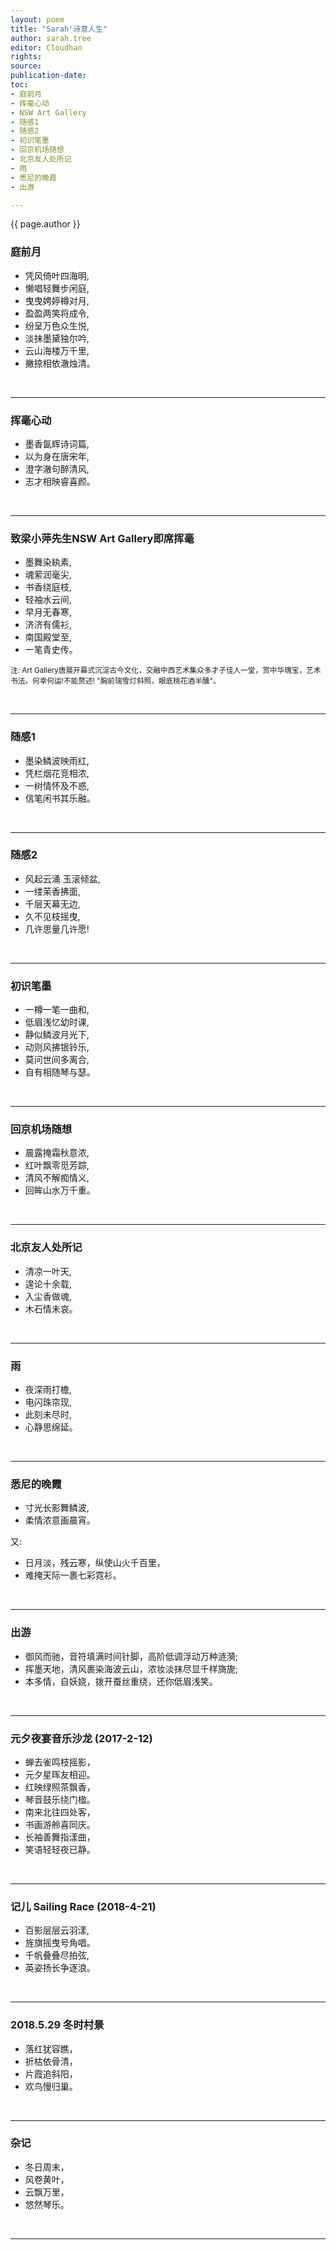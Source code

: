 ```yaml
---
layout: poem
title: "Sarah'诗意人生"
author: sarah.tree
editor: Cloudhan
rights: 
source: 
publication-date: 
toc:
- 庭前月 
- 挥毫心动
- NSW Art Gallery
- 随感1 
- 随感2 
- 初识笔墨
- 回京机场随想
- 北京友人处所记
- 雨
- 悉尼的晚霞
- 出游

---
```


<a class="citation">{{ page.author }} 

### <a>庭前月  </a>

- 凭风倚叶四海明,
- 懒唱轻舞步闲庭,
- 曳曳娉婷樽对月,
- 盈盈两笑将成令,
- 纷呈万色众生悦,
- 淡抹墨黛独尔吟,
- 云山海楼万千里,
- 撇捺相依澈烛清。


<br>

---

### <a>挥毫心动 </a>

- 墨香氤辉诗词篇,
- 以为身在唐宋年,
- 澄字澈句醉清风,
- 志才相映睿喜颜。



<br>

---

### <a>致梁小萍先生NSW Art Gallery即席挥毫 </a>

- 墨舞染紈素,
- 魂萦润毫尖,
- 书香绕庭枝,
- 轻袖水云间,
- 早月无春寒,
- 济济有儒衫,
- 南国殿堂至,
- 一笔青史传。

<small>注:
Art Gallery唐展开幕式沉淀古今文化，交融中西艺术集众多才子佳人一堂，赏中华瑰宝，艺术书法。何幸何运!不能赘述! "胸前瑞雪灯斜照，眼底桃花酒半醺"。</small>

<br>

---

### <a>随感1  </a>

- 墨染鳞波映雨红,
- 凭栏烟花竞相浓,
- 一树情怀及不惑,
- 信笔闲书其乐融。

<br>

---


### <a>随感2  </a>

- 风起云涌 玉滚倾盆,
- 一缕茉香拂面,
- 千层天幕无边,
- 久不见枝摇曳,
- 几许思量几许愿!

<br>

---


### <a>初识笔墨</a>

- 一樽一笔一曲和,
- 低眉浅忆幼时课,
- 静似鳞波月光下,
- 动则风拂银铃乐,
- 莫问世间多离合,
- 自有相随琴与瑟。

<br>

---

### <a>回京机场随想</a>

- 晨露掩霜秋意浓,
- 红叶飘零觅芳踪,
- 清风不解痴情义,
- 回眸山水万千重。

<br>

---

### <a>北京友人处所记</a>

- 清凉一叶天,
- 遑论十余载,
- 入尘香做魂,
- 木石情未哀。

<br>

---

### <a>雨</a>

- 夜深雨打檐,
- 电闪珠帘现,
- 此刻未尽时,
- 心静思绵延。

<br>

---

### <a>悉尼的晚霞</a>

- 寸光长影舞鳞波,
- 柔情浓意画晨宵。

又:<br>

- 日月淡，残云寒，纵使山火千百里，
- 难掩天际一裹七彩霓衫。


<br>

---

### <a>出游</a>

- 御风而驰，音符填满时间针脚，高阶低调浮动万种涟漪;
- 挥墨天地，清风裹染海波云山，浓妆淡抹尽显千样旖旎;
- 本多情，自妖娆，拨开蚕丝重绕，还你低眉浅笑。

<br>

---

### <a>元夕夜宴音乐沙龙 (2017-2-12)</a>

- 蝉去雀鸣枝摇影，
- 元夕星晖友相迎。
- 红映绿照茶飘香，
- 琴音鼓乐绕门楹。
- 南来北往四处客，
- 书画游舲喜同庆。
- 长袖善舞指漾曲，
- 笑语轻轻夜已静。

<br>

---


### <a>记儿 Sailing Race (2018-4-21)</a>

- 百影层层云羽漾,
- 旌旗摇曳号角唱。
- 千帆叠叠尽拍弦,
- 英姿扬长争逐浪。

<br>

---

### <a>2018.5.29 冬时村景</a>

- 落红犹容瞧，
- 折枯依骨清，
- 片霞追斜阳，
- 欢鸟慢归巢。 

<br>

---

### <a>杂记</a>

- 冬日周末，
- 风卷黄叶，
- 云飘万里，
- 悠然琴乐。

<br>

---